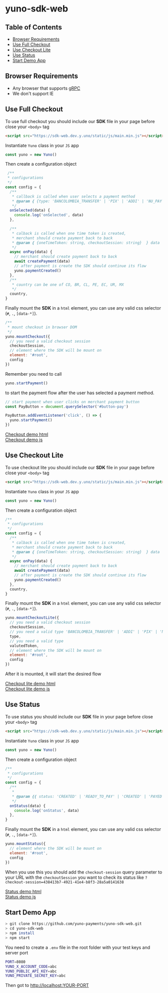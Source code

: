 # yuno-sdk-web

## Table of Contents

  - [Browser Requirements](#browser-requirements)
  - [Use Full Checkout](#use-full-checkout)
  - [Use Checkout Lite](#use-checkout-lite)
  - [Use Status](#use-status)
  - [Start Demo App](#start-demo-app)
## Browser Requirements

* Any browser that supports [gRPC](https://grpc.io/blog/state-of-grpc-web/)
* We don't support IE 


## Use Full Checkout

To use full checkout you should include our **SDK** file in your page before close your `<body>` tag

```html
<script src="https://sdk-web.dev.y.uno/static/js/main.min.js"></script>
```

Instantiate `Yuno` class in your `JS` app

```javascript
const yuno = new Yuno()
```

Then create a configuration object

```javascript
 /**
 * configurations
 */
const config = {
  /**
   * callback is called when user selects a payment method
   * @param { {type: 'BANCOLOMBIA_TRANSFER' | 'PIX' | 'ADDI' | 'NU_PAY', name: string} } data 
   */
  onSelected(data) {
    console.log('onSelected', data)
  },

  /**
   * calback is called when one time token is created,
   * merchant should create payment back to back
   * @param { {oneTimeToken: string, checkoutSession: string}  } data 
   */
  async onPay(data) {
    // merchant should create payment back to back
    await createPayment(data)
    // after payment is create the SDK should continue its flow
    yuno.paymentCreated()
  },
  /**
   * country can be one of CO, BR, CL, PE, EC, UR, MX
   */
  country,
}
```

Finally mount the **SDK** in a `html` element, you can use any valid css selector (`#`, `.`, `[data-*]`).

```javascript
/**
 * mount checkout in browser DOM
 */
yuno.mountCheckout({ 
  // you need a valid checkout session
  checkoutSession,
  // element where the SDK will be mount on
  element: '#root', 
  config 
})
```

Remember you need to call 
```javascript
yuno.startPayment()
```
to start the payment flow after the user has selected a payment method.

```javascript
// start payment when user clicks on merchant payment button
const PayButton = document.querySelector('#button-pay')

PayButton.addEventListener('click', () => {
  yuno.startPayment()
})
```

[Checkout demo html](https://github.com/yuno-payments/yuno-sdk-web/blob/main/checkout.html)  
[Checkout demo js](https://github.com/yuno-payments/yuno-sdk-web/blob/main/static/checkout.js)


## Use Checkout Lite

To use checkout lite you should include our **SDK** file in your page before close your `<body>` tag

```html
<script src="https://sdk-web.dev.y.uno/static/js/main.min.js"></script>
```

Instantiate `Yuno` class in your `JS` app

```javascript
const yuno = new Yuno()
```

Then create a configuration object

```javascript
/**
 * configurations
 */
const config = {
  /**
   * calback is called when one time token is created,
   * merchant should create payment back to back
   * @param { {oneTimeToken: string, checkoutSession: string}  } data 
   */
  async onPay(data) {
    // merchant should create payment back to back
    await createPayment(data)
    // after payment is create the SDK should continue its flow
    yuno.paymentCreated()
  },
  country,
}
```

Finally mount the **SDK** in a `html` element, you can use any valid css selector (`#`, `.`, `[data-*]`).

```javascript
yuno.mountCheckoutLite({ 
  // you need a valid checkout session
  checkoutSession,
  // you need a valid type 'BANCOLOMBIA_TRANSFER' | 'ADDI' | 'PIX' | 'NU_PAY
  type,
  // you need a valid type
  valutedToken,
  // element where the SDK will be mount on
  element: '#root',
  config 
})
```

After it is mounted, it will start the desired flow

[Checkout lite demo html](https://github.com/yuno-payments/yuno-sdk-web/blob/main/checkout-lite.html)  
[Checkout lite demo js](https://github.com/yuno-payments/yuno-sdk-web/blob/main/static/checkout-lite.js)

## Use Status

To use status you should include our **SDK** file in your page before close your `<body>` tag

```html
<script src="https://sdk-web.dev.y.uno/static/js/main.min.js"></script>
```

Instantiate `Yuno` class in your `JS` app

```javascript
const yuno = new Yuno()
```

Then create a configuration object

```javascript
/**
 * configurations
 */
const config = {
  /**
   * 
   * @param {{ status: 'CREATED' | 'READY_TO_PAY' | 'CREATED' | 'PAYED' | 'REJECTED' | 'CANCELLED' | 'ERROR' | 'DECLINED'}} data 
   */
  onStatus(data) {
    console.log('onStatus', data)
  },
}
```

Finally mount the **SDK** in a `html` element, you can use any valid css selector (`#`, `.`, `[data-*]`).

```javascript
yuno.mountStatus({ 
  // element where the SDK will be mount on
  element: '#root',
  config 
})
```

When you use this you should add the `checkout-session` query parameter to your URL with the `checkoutSession` you want to check its status like `?checkout-session=438413b7-4921-41e4-b8f3-28a5a0141638`

[Status demo html](https://github.com/yuno-payments/yuno-sdk-web/blob/main/status.html)  
[Status demo js](https://github.com/yuno-payments/yuno-sdk-web/blob/main/static/status.js)


## Start Demo App

```sh
> git clone https://github.com/yuno-payments/yuno-sdk-web.git
> cd yuno-sdk-web
> npm install
> npm start
```

You need to create a `.env` file in the root folder with your test keys and server port

```sh
PORT=8080
YUNO_X_ACCOUNT_CODE=abc
YUNO_PUBLIC_API_KEY=abc
YUNO_PRIVATE_SECRET_KEY=abc
```

Then got to [http://localhost:YOUR-PORT](http://localhost:YOUR-PORT)
